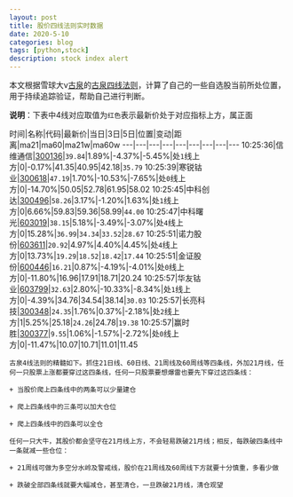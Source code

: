 ```yaml
---
layout: post
title: 股价四线法则实时数据
date: 2020-5-10
categories: blog
tags: [python,stock]
description: stock index alert
---
```



本文根据雪球大v[古泉](https://xueqiu.com/u/7148646888)的[古泉四线法则](https://xueqiu.com/7148646888/130498192)，计算了自己的一些自选股当前所处位置，用于持续追踪验证，帮助自己进行判断。

**说明**：下表中4线对应取值为`红色`表示最新价处于对应指标上方，属正面

时间|名称|代码|最新价|当日|3日|5日|位置|变动|距离|ma21|ma60|ma21w|ma60w
---|---|---|---|---|---|---|---|---
10:25:36|信维通信|[300136](https://xueqiu.com/S/SZ300136)|`39.84`|1.89%|-4.37%|-5.45%|处`1`线上方|0|-0.17%|41.35|40.95|42.18|`35.79`
10:25:39|寒锐钴业|[300618](https://xueqiu.com/S/SZ300618)|`47.19`|1.70%|-10.53%|-7.65%|处`0`线上方|0|-14.70%|50.05|52.78|61.95|58.02
10:25:45|中科创达|[300496](https://xueqiu.com/S/SZ300496)|`58.26`|3.17%|-1.20%|1.63%|处`1`线上方|0|6.66%|59.83|59.36|58.99|`44.00`
10:25:47|中科曙光|[603019](https://xueqiu.com/S/SH603019)|`38.15`|5.18%|-3.49%|-3.07%|处`4`线上方|0|15.28%|`36.99`|`34.34`|`33.52`|`28.67`
10:25:51|诺力股份|[603611](https://xueqiu.com/S/SH603611)|`20.92`|4.97%|4.40%|4.45%|处`4`线上方|0|13.73%|`19.29`|`18.52`|`18.42`|`17.44`
10:25:51|金证股份|[600446](https://xueqiu.com/S/SH600446)|`16.21`|0.87%|-4.19%|-4.01%|处`0`线上方|0|-11.80%|16.96|17.91|18.71|20.24
10:25:57|华友钴业|[603799](https://xueqiu.com/S/SH603799)|`32.63`|2.80%|-10.33%|-8.34%|处`1`线上方|0|-4.39%|34.76|34.54|38.14|`30.03`
10:25:57|长亮科技|[300348](https://xueqiu.com/S/SZ300348)|`24.35`|1.76%|0.37%|-2.18%|处`2`线上方|1|5.25%|25.18|`24.26`|24.78|`19.38`
10:25:57|赢时胜|[300377](https://xueqiu.com/S/SZ300377)|`9.55`|1.06%|-1.57%|-2.72%|处`0`线上方|0|-11.47%|10.07|10.71|11.01|11.45

```
古泉4线法则的精髓如下。抓住21日线、60日线、21周线及60周线等四条线，外加21月线，任何一只股票上涨都要穿过这四条线，任何一只股票要想爆雷也要先下穿过这四条线：

+ 当股价爬上四条线中的两条可以少量建仓

+ 爬上四条线中的三条可以加大仓位

+ 爬上四条线中的四条可以全仓

任何一只大牛，其股价都会坚守在21月线上方，不会轻易跌破21月线；相反，每跌破四条线中一条就减一些仓位：

+ 21周线可做为多空分水岭及警戒线，股价在21周线及60周线下方就要十分慎重，多看少做

+ 跌破全部四条线就要大幅减仓，甚至清仓，一旦跌破21月线，清仓观望
```